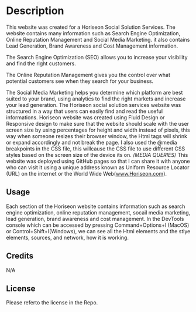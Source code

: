 # Description

This website was created for a Horiseon Social Solution Services. The website contains many information such as Search Engine Optimization, Online Reputation Management and Social Media Marketing. it also contains Lead Generation, Brand Awareness and Cost Management information.

The Search Engine Optimization (SEO) allows you to increase your visibility and find the right customers.

The Online Reputation Management gives you the control over what potential customers see when they search for your business.

The Social Media Marketing helps you determine which platform are best suited to your brand, using analytics to find the right markets and increase your lead generation. The Horiseon social solution services website was structured in a way that users can easily find and read the useful informations. 
Horiseon website was created using Fluid Design or Responsive design to make sure that the website should scale with the user screen size by using percentages for height and width instead of pixels, this way when someone resizes their browser window, the Html tags will shrink or expand accordingly and not break the page. I also used the @media breakpoints in the CSS file, this willcause the CSS file to use different CSS styles based on the screen size of the device its on. /*MEDIA QUERIES*/ 
This website was deployed using GitHub pages so that I can share it with anyone who can visit it using a unique address known as Uniform Resource Locator (URL) on the internet or the World Wide Web(www.Horiseon.com).

## Usage

Each section of the Horiseon website contains information such as search engine optimization, online reputation management, socail media marketing, lead generation, brand awareness and cost management.
In the DevTools console which can be accessed by pressing Command+Options+I (MacOS) or Control+Shift+I(Windows), we can see all the Html elements and the stlye elements, sources, and network, how it is working. 

## Credits

N/A

## License

Please referto the license in the Repo.
